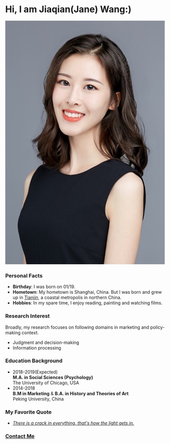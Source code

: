 # Hi, I am **Jiaqian(Jane) Wang**:)

![](汪嘉倩-head.jpg)

### **Personal Facts**
* **Birthday**: I was born on 01/19.
* **Hometown**: My hometown is Shanghai, China. But I was born and grew up in [Tianjin](https://en.wikipedia.org/wiki/Tianjin), a coastal metropolis in northern China.
* **Hobbies**: In my spare time, I enjoy reading, painting and watching films.

### **Research Interest**    
Broadly, my research focuses on following domains in marketing and policy-making context.
* Judgment and decision-making
* Information processing    

### **Education Background**
* 2018-2019(Expected)    
  **M.A. in Social Sciences (Psychology)**    
  The University of Chicago, USA
* 2014-2018           
  **B.M in Marketing** & **B.A. in History and Theories of Art**     
  Peking University, China

### **My Favorite Quote**
* [*There is a crack in everything, that's how the light gets in.*](https://qz.com/835076/leonard-cohens-anthem-the-story-of-the-line-there-is-a-crack-in-everything-thats-how-the-light-gets-in/)    

### **[Contact Me](jiaqianwang@uchicago.edu)**
